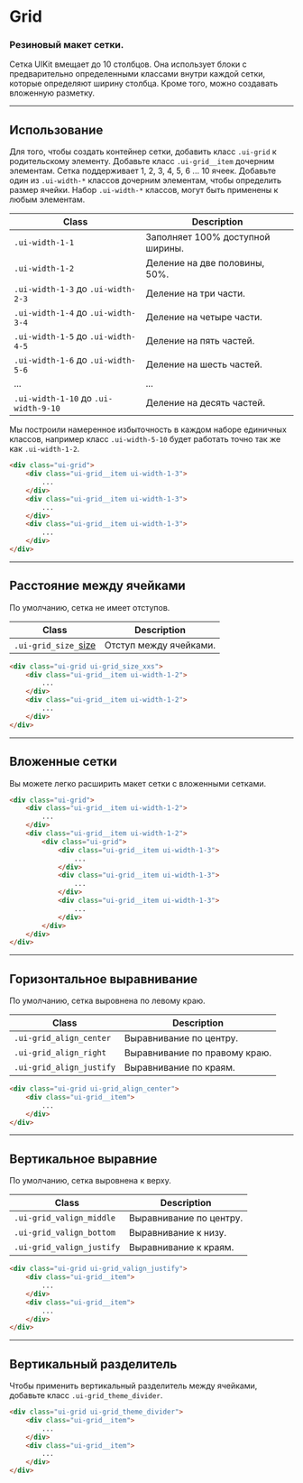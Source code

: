 <!--
core/layout/grid|3
-->

# Grid

### Резиновый макет сетки.

Cетка UIKit вмещает до 10 столбцов. Она использует блоки с предварительно определенными классами внутри каждой сетки, которые определяют ширину столбца. Кроме того, можно создавать вложенную разметку.

---

## Использование

Для того, чтобы создать контейнер сетки, добавить класс `.ui-grid`  к родительскому элементу. Добавьте класс `.ui-grid__item` дочерним элементам. Сетка поддерживает 1, 2, 3, 4, 5, 6 ... 10 ячеек. Добавьте один из `.ui-width-*`  классов дочерним элементам, чтобы определить размер ячейки. Набор `.ui-width-*`  классов, могут быть применены к любым элементам.

|                  Class                 |            Description           |
|----------------------------------------|----------------------------------|
|  `.ui-width-1-1`                       | Заполняет 100% доступной ширины. |
|  `.ui-width-1-2`                       | Деление на две половины, 50%.    |
|  `.ui-width-1-3` до `.ui-width-2-3`    | Деление на три части.            |
|  `.ui-width-1-4` до `.ui-width-3-4`    | Деление на четыре части.         |
|  `.ui-width-1-5` до `.ui-width-4-5`    | Деление на пять частей.          |
|  `.ui-width-1-6` до `.ui-width-5-6`    | Деление на шесть частей.         |
|  ...                                   | ...                              |
|  `.ui-width-1-10` до `.ui-width-9-10`  | Деление на десять частей.        |

Мы построили намеренное избыточность в каждом наборе единичных классов, например класс `.ui-width-5-10`  будет работать точно так же как `.ui-width-1-2`.

``` html
<div class="ui-grid">
    <div class="ui-grid__item ui-width-1-3">
        ...
    </div>
    <div class="ui-grid__item ui-width-1-3">
        ...
    </div>
    <div class="ui-grid__item ui-width-1-3">
        ...
    </div>
</div>
```

---

## Расстояние между ячейками

По умолчанию, сетка не имеет отступов.

|         Class         |         Description         |
|-----------------------|-----------------------------|
|  `.ui-grid_size_`[size](core/base/sizes.html)  | Отступ между ячейками.  |

``` html
<div class="ui-grid ui-grid_size_xxs">
    <div class="ui-grid__item ui-width-1-2">
        ...
    </div>
    <div class="ui-grid__item ui-width-1-2">
        ...
    </div>
</div>
```

---

## Вложенные сетки

Вы можете легко расширить макет сетки с вложенными сетками.

``` html
<div class="ui-grid">
    <div class="ui-grid__item ui-width-1-2">
        ...
    </div>
    <div class="ui-grid__item ui-width-1-2">
        <div class="ui-grid">
            <div class="ui-grid__item ui-width-1-3">
                ...
            </div>
            <div class="ui-grid__item ui-width-1-3">
                ...
            </div>
            <div class="ui-grid__item ui-width-1-3">
                ...
            </div>
        </div>
    </div>
</div>
```

---

## Горизонтальное выравнивание

По умолчанию, сетка выровнена по левому краю.

|           Class           |          Description          |
|---------------------------|-------------------------------|
|  `.ui-grid_align_center`  | Выравнивание по центру.       |
|  `.ui-grid_align_right`   | Выравнивание по правому краю. |
|  `.ui-grid_align_justify` | Выравнивание по краям.        |

``` html
<div class="ui-grid ui-grid_align_center">
    <div class="ui-grid__item">
        ...
    </div>
</div>
```

---

## Вертикальное выравние

По умолчанию, сетка выровнена к верху.

|           Class            |        Description      |
|----------------------------|-------------------------|
|  `.ui-grid_valign_middle`  | Выравнивание по центру. |
|  `.ui-grid_valign_bottom`  | Выравнивание к низу.    |
|  `.ui-grid_valign_justify` | Выравнивание к краям.   |

``` html
<div class="ui-grid ui-grid_valign_justify">
    <div class="ui-grid__item">
        ...
    </div>
    <div class="ui-grid__item">
        ...
    </div>
</div>
```

---

## Вертикальный разделитель

Чтобы применить вертикальный разделитель между ячейками, добавьте класс `.ui-grid_theme_divider`.

``` html
<div class="ui-grid ui-grid_theme_divider">
    <div class="ui-grid__item">
        ...
    </div>
    <div class="ui-grid__item">
        ...
    </div>
</div>
```
